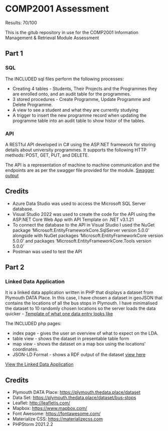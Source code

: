 # COMP2001 Assessment

Results: 70/100

This is the gitub repository in use for the COMP2001 Information Management &amp; Retrieval Module Assessment

## Part 1

### SQL 


The INCLUDED sql files perform the following processes: 

* Creating 4 tables - Students, Their Projects and the Programmes they are enrolled onto, and an audit table for the programmes.
* 3 stored procedures - Create Programme, Update Programme and Delete Programme.
* A view to see a student and what they are currently studying
* A trigger to insert the new programme record when updating the programme table into an audit table to show histor of the tables. 


### API

A RESTful API developed in C# using the ASP.NET framework for storing details about university programmes. It supports the following HTTP methods: POST, GET, PUT, and DELETE.

The API is a representation of machine to machine communication and the endpoints are as per the swagger file provided for the module. [Swagger output](https://github.com/Plymouth-University/comp2001_assignment-Parker06/blob/main/COMP2001-API-SWAGGER.png)

## Credits

* Azure Data Studio was used to access the Microsoft SQL Server database.
* Visual Studio 2022 was used to create the code for the API using the ASP.NET Core Web App with API Template on .NET v3.1.21
* To connect the database to the API in Visual Studio I used the NuGet package ‘Microsoft.EntityFrameworkCore.SqlServer version 5.0.0’ alongside with NuGet packages ‘Microsoft.EntityFrameworkCore version 5.0.0’ and packages ‘Microsoft.EntityFrameworkCore.Tools version 5.0.0’
* Postman was used to test the API

## Part 2

### Linked Data Application

It is a linked data application written in PHP that displays a dataset from Plymouth DATA Place. In this case, I have chosen a dataset in geoJSON that contains the locations of all the bus stops in Plymouth. I have minimalised the dataset to 10 randomly chosen locations so the server loads the data quicker - [Template of what one data entry looks like](https://github.com/Plymouth-University/comp2001_assignment-Parker06/blob/main/Linked%20Data%20Application/dataset/templateOfBusStop.txt)

The INCLUDED php pages: 

* index page - gives the user an overview of what to expect on the LDA.
* table view - shows the dataset in presentable table form
* map view - shows the dataset on a map box using the locations' coordinates.
* JSON-LD Format - shows a RDF output of the dataset [view here](http://web.socem.plymouth.ac.uk/COMP2001/hparker/busstop/)

[View the Linked Data Application](http://web.socem.plymouth.ac.uk/COMP2001/hparker/public/)

## Credits

* Plymouth DATA Place: https://plymouth.thedata.place/dataset
* Data Set: https://plymouth.thedata.place/dataset/bus-stops
* Leaflet: http://leafletjs.com/
* Mapbox: https://www.mapbox.com/
* Font Awesome: https://fontawesome.com/
* Materialize CSS: https://materializecss.com
* PHPStorm 2021.2.2
